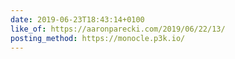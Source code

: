 ```yaml
---
date: 2019-06-23T18:43:14+0100
like_of: https://aaronparecki.com/2019/06/22/13/
posting_method: https://monocle.p3k.io/
---
```

